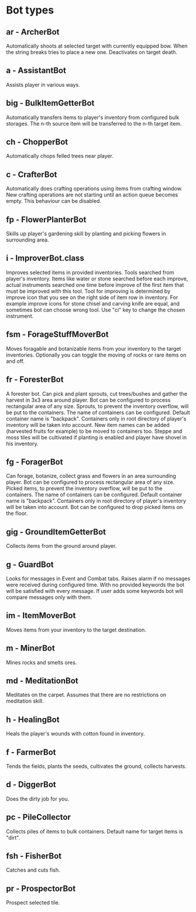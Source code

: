 # Bot types

## ar - ArcherBot

Automatically shoots at selected target with currently equipped bow. When the string breaks tries to place a new one. Deactivates on target death.

## a - AssistantBot

Assists player in various ways.

## big - BulkItemGetterBot

Automatically transfers items to player's inventory from configured bulk storages. The n-th  source item will be transferred to the n-th target item.

## ch - ChopperBot

Automatically chops felled trees near player.

## c - CrafterBot

Automatically does crafting operations using items from crafting window. New crafting operations are not starting until an action queue becomes empty. This behaviour can be disabled.

## fp - FlowerPlanterBot

Skills up player's gardening skill by planting and picking flowers in surrounding area.

## i - ImproverBot.class
Improves selected items in provided inventories. Tools searched from player's inventory. Items like water or stone searched before each improve, actual instruments searched one time before improve of the first item that must be improved with this tool. Tool for improving is determined by improve icon that you see on the right side of item row in inventory. For example improve icons for stone chisel and carving knife are equal, and sometimes bot can choose wrong tool. Use "ci" key to change the chosen instrument.

## fsm - ForageStuffMoverBot

Moves foragable and botanizable items from your inventory to the target inventories. Optionally you can toggle the moving of rocks or rare items on and off.

## fr - ForesterBot

A forester bot. Can pick and plant sprouts, cut trees/bushes and gather the harvest in 3x3 area around player. Bot can be configured to process rectangular area of any size. Sprouts, to prevent the inventory overflow, will be put to the containers. The name of containers can be configured. Default container name is "backpack". Containers only in root directory of player's inventory will be taken into account. New item names can be added (harvested fruits for example) to be moved to containers too. Steppe and moss tiles will be cultivated if planting is enabled and player have shovel in his inventory.

## fg - ForagerBot

Can forage, botanize, collect grass and flowers in an area surrounding player. Bot can be configured to process rectangular area of any size. Picked items, to prevent the inventory overflow, will be put to the containers. The name of containers can be configured. Default container name is "backpack". Containers only in root directory of player's inventory will be taken into account. Bot can be configured to drop picked items on the floor.

## gig - GroundItemGetterBot

Collects items from the ground around player.

## g - GuardBot

Looks for messages in Event and Combat tabs. Raises alarm if no messages were received during configured time. With no provided keywords the bot will be satisfied with every message. If user adds some keywords bot will compare messages only with them.

## im - ItemMoverBot

Moves items from your inventory to the target destination.

## m - MinerBot

Mines rocks and smelts ores.

## md - MeditationBot

Meditates on the carpet. Assumes that there are no restrictions on meditation skill.

## h - HealingBot

Heals the player's wounds with cotton found in inventory.

## f - FarmerBot

Tends the fields, plants the seeds, cultivates the ground, collects harvests.

## d - DiggerBot

Does the dirty job for you.

## pc - PileCollector

Collects piles of items to bulk containers. Default name for target items is "dirt".

## fsh - FisherBot

Catches and cuts fish.

## pr - ProspectorBot

Prospect selected tile.
